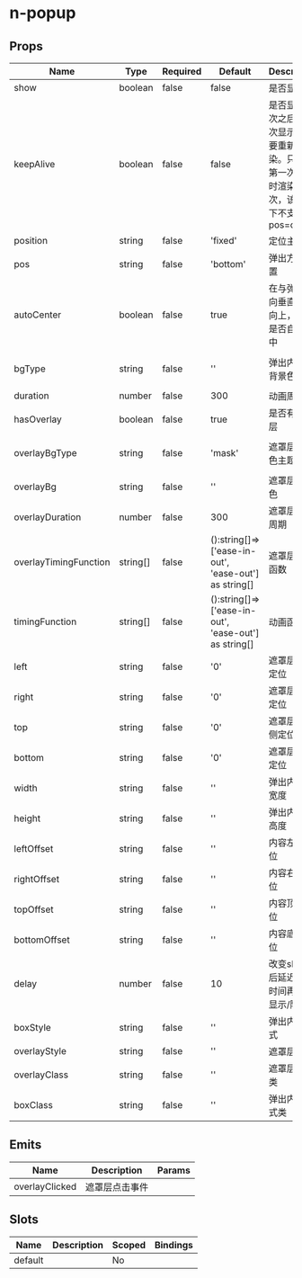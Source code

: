 # n-popup

## Props
| Name | Type | Required | Default | Description | Choices |
| --- | --- | --- | --- | --- | --- |
| show | boolean | false | false | 是否显示 | true, false | 
| keepAlive | boolean | false | false | 是否显示一次之后，再次显示不需要重新渲染。只会在第一次显示时渲染一次，该模式下不支持pos=center | true, false | 
| position | string | false | 'fixed' | 定位主题 | relative,absolute,fixed,static,sticky | 
| pos | string | false | 'bottom' | 弹出方式/位置 | top,right,bottom,left,center,top-center,right-center,bottom-center,left-center,center-scale | 
| autoCenter | boolean | false | true | 在与弹出方向垂直的方向上，内容是否自动局中 | true, false | 
| bgType | string | false | '' | 弹出内容的背景色主题 | white,black,transparent,nav,default,primary,success,warning,error,custom,link,light,middle,dark,inverse,page,hover,hover-dark,mask,mask-dark,text,text-second,text-third,text-forth,text-inverse,text-place,text-disabled,border,border-light,border-middle,border-dark,none,gradient | 
| duration | number | false | 300 | 动画周期 |  | 
| hasOverlay | boolean | false | true | 是否有遮罩层 | true, false | 
| overlayBgType | string | false | 'mask' | 遮罩层背景色主题 | white,black,transparent,nav,default,primary,success,warning,error,custom,link,light,middle,dark,inverse,page,hover,hover-dark,mask,mask-dark,text,text-second,text-third,text-forth,text-inverse,text-place,text-disabled,border,border-light,border-middle,border-dark,none,gradient | 
| overlayBg | string | false | '' | 遮罩层背景色 |  | 
| overlayDuration | number | false | 300 | 遮罩层动画周期 |  | 
| overlayTimingFunction | string[] | false | ():string[]=>['ease-in-out', 'ease-out'] as string[] | 遮罩层动画函数 |  | 
| timingFunction | string[] | false | ():string[]=>['ease-in-out', 'ease-out'] as string[] | 动画函数 |  | 
| left | string | false | '0' | 遮罩层左侧定位 |  | 
| right | string | false | '0' | 遮罩层右侧定位 |  | 
| top | string | false | '0' | 遮罩层顶部侧定位 |  | 
| bottom | string | false | '0' | 遮罩层底部定位 |  | 
| width | string | false | '' | 弹出内容的宽度 |  | 
| height | string | false | '' | 弹出内容的高度 |  | 
| leftOffset | string | false | '' | 内容左侧定位 |  | 
| rightOffset | string | false | '' | 内容右侧定位 |  | 
| topOffset | string | false | '' | 内容顶部定位 |  | 
| bottomOffset | string | false | '' | 内容底部定位 |  | 
| delay | number | false | 10 | 改变show之后延迟delay时间再进行显示/隐藏 |  | 
| boxStyle | string | false | '' | 弹出内容样式 |  | 
| overlayStyle | string | false | '' | 遮罩层样式 |  | 
| overlayClass | string | false | '' | 遮罩层样式类 |  | 
| boxClass | string | false | '' | 弹出内容样式类 |  | 

## Emits
| Name | Description | Params |
| --- | --- | --- | 
| overlayClicked | 遮罩层点击事件 |  |

## Slots
| Name | Description | Scoped | Bindings |
| --- | --- | --- | --- |
| default |  | No |  |

